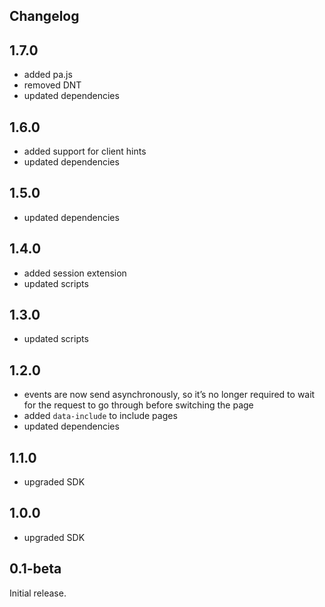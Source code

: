 ## Changelog

## 1.7.0

* added pa.js
* removed DNT
* updated dependencies

## 1.6.0

* added support for client hints
* updated dependencies

## 1.5.0

* updated dependencies

## 1.4.0

* added session extension
* updated scripts

## 1.3.0

* updated scripts

## 1.2.0

* events are now send asynchronously, so it’s no longer required to wait for the request to go through before switching the page
* added `data-include` to include pages
* updated dependencies

## 1.1.0

* upgraded SDK

## 1.0.0

* upgraded SDK

## 0.1-beta

Initial release.
